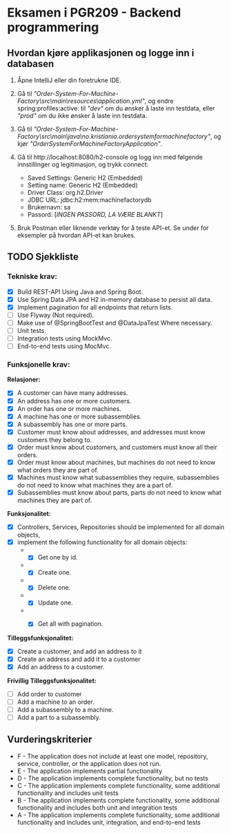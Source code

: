 # Eksamen i PGR209 - Backend programmering

## Hvordan kjøre applikasjonen og logge inn i databasen

1. Åpne IntelliJ eller din foretrukne IDE.

2. Gå til *"Order-System-For-Machine-Factory\src\main\resources\application.yml"*, og endre spring:profiles:active: til *"dev"* om du ønsker å laste inn testdata, eller *"prod"* om du ikke ønsker å laste inn testdata. 

3. Gå til  *"Order-System-For-Machine-Factory\src\main\java\no.kristiania.ordersystemformachinefactory"*,  og kjør *"OrderSystemForMachineFactoryApplication"*.

4. Gå til http://localhost:8080/h2-console og logg inn med følgende innstillinger og legitimasjon, og trykk connect:
   - Saved Settings: Generic H2 (Embedded)
   - Setting name: Generic H2 (Embedded)
   - Driver Class: org.h2.Driver
   - JDBC URL: jdbc:h2:mem:machinefactorydb
   - Brukernavn: sa
   - Passord: [*INGEN PASSORD, LA VÆRE BLANKT*]
5. Bruk Postman eller liknende verktøy for å teste API-et. Se under for eksempler på hvordan API-et kan brukes.

## TODO Sjekkliste

### Tekniske krav:
- [x] Build REST-API Using Java and Spring Boot.
- [x] Use Spring Data JPA and H2 in-memory database to persist all data.
- [x] Implement pagination for all endpoints that return lists.
- [ ] Use Flyway (Not required).
- [ ] Make use of @SpringBootTest and @DataJpaTest Where necessary.
- [ ] Unit tests.
- [ ] Integration tests using MockMvc.
- [ ] End-to-end tests using MocMvc.

### Funksjonelle krav:

**Relasjoner:**
- [x] A customer can have many addresses.
- [x] An address has one or more customers.
- [x] An order has one or more machines.
- [x] A machine has one or more subassemblies.
- [x] A subassembly has one or more parts.
- [x] Customer must know about addresses, and addresses must know customers they belong to.
- [x] Order must know about customers, and customers must know all their orders.
- [x] Order must know about machines, but machines do not need to know what orders they are part of.
- [x] Machines must know what subassemblies they require, subassemblies do not need to know what machines they are a part of.
- [x] Subassemblies must know about parts, parts do not need to know what machines they are part of.

**Funksjonalitet:**
- [x] Controllers, Services, Repositories should be implemented for all domain objects,
- [x] implement the following functionality for all domain objects: 
   * - [x] Get one by id.
   * - [x] Create one.
   * - [x] Delete one.
   * - [x] Update one.
   * - [x] Get all with pagination.


**Tilleggsfunksjonalitet:**
- [x] Create a customer, and add an address to it
- [x] Create an address and add it to a customer
- [x] Add an address to a customer.

**Frivillig Tilleggsfunksjonalitet:**
- [ ] Add order to customer
- [ ] Add a machine to an order.
- [ ] Add a subassembly to a machine.
- [ ] Add a part to a subassembly.

## Vurderingskriterier
- F - The application does not include at least one model, repository, service, controller, or the application does not run.
- E - The application implements partial functionality
- D - The application implements complete functionality, but no tests
- C - The application implements complete functionality, some additional functionality and includes unit tests
- B - The application implements complete functionality, some additional functionality and includes both unit and integration tests
- A - The application implements complete functionality, some additional functionality and includes unit, integration, and end-to-end tests
